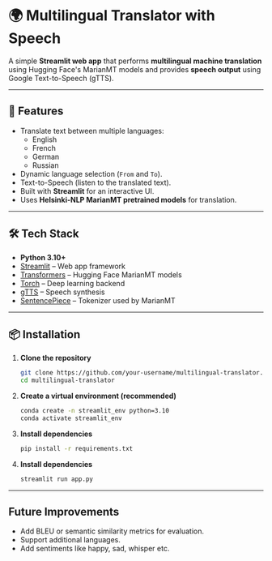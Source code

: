 # 🌍 Multilingual Translator with Speech

A simple **Streamlit web app** that performs **multilingual machine translation** using Hugging Face's MarianMT models and provides **speech output** using Google Text-to-Speech (gTTS).

---

## 🚀 Features
- Translate text between multiple languages:
  - English
  - French
  - German
  - Russian
- Dynamic language selection (`From` and `To`).
- Text-to-Speech (listen to the translated text).
- Built with **Streamlit** for an interactive UI.
- Uses **Helsinki-NLP MarianMT pretrained models** for translation.

---

## 🛠️ Tech Stack
- **Python 3.10+**
- [Streamlit](https://streamlit.io/) – Web app framework  
- [Transformers](https://huggingface.co/transformers/) – Hugging Face MarianMT models  
- [Torch](https://pytorch.org/) – Deep learning backend  
- [gTTS](https://pypi.org/project/gTTS/) – Speech synthesis  
- [SentencePiece](https://github.com/google/sentencepiece) – Tokenizer used by MarianMT  

---

## 📦 Installation

1. **Clone the repository**  
   ```bash
   git clone https://github.com/your-username/multilingual-translator.git
   cd multilingual-translator

2. **Create a virtual environment (recommended)**  
   ```bash
   conda create -n streamlit_env python=3.10
   conda activate streamlit_env

3. **Install dependencies**  
   ```bash
   pip install -r requirements.txt

4. **Install dependencies**  
   ```bash
   streamlit run app.py

---

##  Future Improvements
- Add BLEU or semantic similarity metrics for evaluation.
- Support additional languages.
- Add sentiments like happy, sad, whisper etc.
